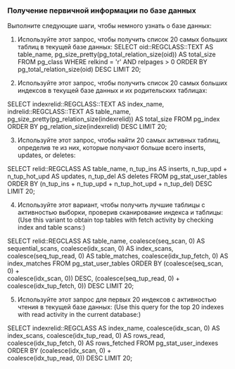 ### Получение первичной информации по базе данных

Выполните следующие шаги, чтобы немного узнать о базе данных:

1. Используйте этот запрос, чтобы получить список 20 самых больших таблиц в текущей базе данных:
    SELECT oid::REGCLASS::TEXT AS table_name, pg_size_pretty(pg_total_relation_size(oid)) AS total_size FROM pg_class WHERE relkind = 'r' AND relpages > 0 ORDER BY pg_total_relation_size(oid) DESC LIMIT 20;

2. Используйте этот запрос, чтобы получить список 20 самых больших индексов в текущей базе данных и их родительских таблицах:

SELECT indexrelid::REGCLASS::TEXT AS index_name, indrelid::REGCLASS::TEXT AS table_name, pg_size_pretty(pg_relation_size(indexrelid)) AS total_size FROM pg_index ORDER BY pg_relation_size(indexrelid) DESC LIMIT 20;

3. Используйте этот запрос, чтобы найти 20 самых активных таблиц, определив те из них, которые получают больше всего inserts, updates, or deletes:

SELECT relid::REGCLASS AS table_name, 
                n_tup_ins AS inserts, 
                n_tup_upd + n_tup_hot_upd AS updates, 
                n_tup_del AS deletes 
          FROM pg_stat_user_tables 
         ORDER BY (n_tup_ins + n_tup_upd + 
                n_tup_hot_upd + n_tup_del) DESC 
         LIMIT 20;

4. Используйте этот вариант, чтобы получить лучшие таблицы с активностью выборки, проверив сканирование индекса и таблицы:
(Use this variant to obtain top tables with fetch activity by checking index and table scans:)

SELECT relid::REGCLASS AS table_name, 
               coalesce(seq_scan, 0) AS sequential_scans, 
               coalesce(idx_scan, 0) AS index_scans, 
               coalesce(seq_tup_read, 0) AS table_matches, 
               coalesce(idx_tup_fetch, 0) AS index_matches 
          FROM pg_stat_user_tables 
         ORDER BY (coalesce(seq_scan, 0) +  
               coalesce(idx_scan, 0)) DESC, 
               (coalesce(seq_tup_read, 0) + 
               coalesce(idx_tup_fetch, 0)) DESC 
         LIMIT 20;

5. Используйте этот запрос для первых 20 индексов с активностью чтения в текущей базе данных:
(Use this query for the top 20 indexes with read activity in the current database:)

SELECT indexrelid::REGCLASS AS index_name, 
               coalesce(idx_scan, 0) AS index_scans, 
               coalesce(idx_tup_read, 0) AS rows_read, 
               coalesce(idx_tup_fetch, 0) AS rows_fetched 
          FROM pg_stat_user_indexes 
         ORDER BY (coalesce(idx_scan, 0) +  
                coalesce(idx_tup_read, 0)) DESC 
         LIMIT 20;
